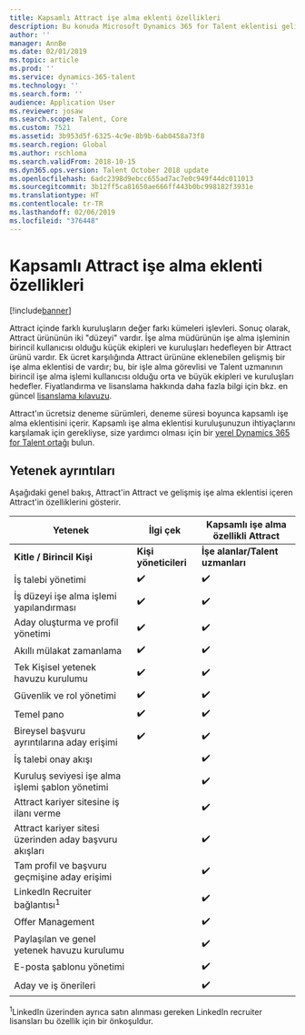 ```yaml
---
title: Kapsamlı Attract işe alma eklenti özellikleri
description: Bu konuda Microsoft Dynamics 365 for Talent eklentisi gelişmiş işe alma ile Attract'in özellikleri hakkında bilgi verir.
author: ''
manager: AnnBe
ms.date: 02/01/2019
ms.topic: article
ms.prod: ''
ms.service: dynamics-365-talent
ms.technology: ''
ms.search.form: ''
audience: Application User
ms.reviewer: josaw
ms.search.scope: Talent, Core
ms.custom: 7521
ms.assetid: 3b953d5f-6325-4c9e-8b9b-6ab0458a73f8
ms.search.region: Global
ms.author: rschloma
ms.search.validFrom: 2018-10-15
ms.dyn365.ops.version: Talent October 2018 update
ms.openlocfilehash: 6adc2398d9ebcc655ad7ac7e0c949f44dc011013
ms.sourcegitcommit: 3b12ff5ca81650ae666ff443b0bc998182f3931e
ms.translationtype: HT
ms.contentlocale: tr-TR
ms.lasthandoff: 02/06/2019
ms.locfileid: "376448"
---
```

# <a name="attract-comprehensive-hiring-add-on-capabilities"></a>Kapsamlı Attract işe alma eklenti özellikleri

[!include[banner](../includes/banner.md)]

Attract içinde farklı kuruluşların değer farkı kümeleri işlevleri. Sonuç olarak, Attract ürününün iki "düzeyi" vardır. İşe alma müdürünün işe alma işleminin birincil kullanıcısı olduğu küçük ekipleri ve kuruluşları hedefleyen bir Attract ürünü vardır. Ek ücret karşılığında Attract ürününe eklenebilen gelişmiş bir işe alma eklentisi de vardır; bu, bir işle alma görevlisi ve Talent uzmanının birincil işe alma işlemi kullanıcısı olduğu orta ve büyük ekipleri ve kuruluşları hedefler.
Fiyatlandırma ve lisanslama hakkında daha fazla bilgi için bkz. en güncel [lisanslama kılavuzu](https://mbs.microsoft.com/Files/public/365/Dynamics365LicensingGuide.pdf).

Attract'ın ücretsiz deneme sürümleri, deneme süresi boyunca kapsamlı işe alma eklentisini içerir. Kapsamlı işe alma eklentisi kuruluşunuzun ihtiyaçlarını karşılamak için gerekliyse, size yardımcı olması için bir [yerel Dynamics 365 for Talent ortağı](https://dynamics.microsoft.com/partners/find-a-partner/) bulun.

## <a name="capability-details"></a>Yetenek ayrıntıları

Aşağıdaki genel bakış, Attract'in Attract ve gelişmiş işe alma eklentisi içeren Attract'in özelliklerini gösterir.

| **Yetenek**                                           | **İlgi çek**         | **Kapsamlı işe alma özellikli Attract** |
|----------------------------------------------------------|---------------------|---------------------------------------|
| **Kitle / Birincil**  **Kişi**                      | **Kişi yöneticileri** | **İşe alanlar/Talent uzmanları**    |
| İş talebi yönetimi                                | :heavy_check_mark:   | :heavy_check_mark:                    |
| İş düzeyi işe alma işlemi yapılandırması                    | :heavy_check_mark:   | :heavy_check_mark:                    |
| Aday oluşturma ve profil yönetimi                  | :heavy_check_mark:   | :heavy_check_mark:                    |
| Akıllı mülakat zamanlama                         | :heavy_check_mark:  | :heavy_check_mark:                    |
| Tek Kişisel yetenek havuzu kurulumu                        | :heavy_check_mark:   | :heavy_check_mark:                    |
| Güvenlik ve rol yönetimi                              | :heavy_check_mark:   | :heavy_check_mark:                    |
| Temel pano                                          | :heavy_check_mark:   | :heavy_check_mark:                    |
| Bireysel başvuru ayrıntılarına aday erişimi        | :heavy_check_mark:   | :heavy_check_mark:                    |
| İş talebi onay akışı                             |                     | :heavy_check_mark:                    |
| Kuruluş seviyesi işe alma işlemi şablon yönetimi    |                     | :heavy_check_mark:                    |
| Attract kariyer sitesine iş ilanı verme                       |                     | :heavy_check_mark:                    |
| Attract kariyer sitesi üzerinden aday başvuru akışları   |                      | :heavy_check_mark:                    |
| Tam profil ve başvuru geçmişine aday erişimi |                     | :heavy_check_mark:                    |
| LinkedIn Recruiter bağlantısı<sup>1</sup>                |                     | :heavy_check_mark:                    |
| Offer Management                                         |                     | :heavy_check_mark:                    |
| Paylaşılan ve genel yetenek havuzu kurulumu                     |                     | :heavy_check_mark:                    |
| E-posta şablonu yönetimi                                |                     | :heavy_check_mark:                    |
| Aday ve iş önerileri                        |                     | :heavy_check_mark:                    |


<sup>1</sup>LinkedIn üzerinden ayrıca satın alınması gereken LinkedIn recruiter lisansları bu özellik için bir önkoşuldur.
